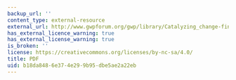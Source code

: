 ```yaml
---
backup_url: ''
content_type: external-resource
external_url: http://www.gwpforum.org/gwp/library/Catalyzing_change-final.pdf
has_external_licence_warning: true
has_external_license_warning: true
is_broken: ''
license: https://creativecommons.org/licenses/by-nc-sa/4.0/
title: PDF
uid: b18da848-6e37-4e29-9b95-dbe5ae2a22eb
---
```

